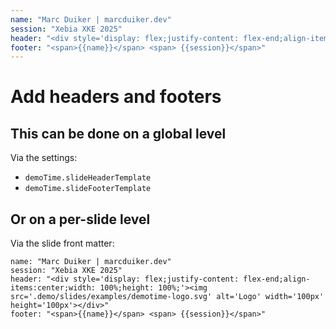 ```yaml
---
name: "Marc Duiker | marcduiker.dev"
session: "Xebia XKE 2025"
header: "<div style='display: flex;justify-content: flex-end;align-items:center;width: 100%;height: 100%;'><img src='.demo/slides/examples/demotime-logo.svg' alt='Logo' width='100px' height='100px'></div>"
footer: "<span>{{name}}</span> <span> {{session}}</span>"
---
```


# Add headers and footers

## This can be done on a global level

Via the settings:

- `demoTime.slideHeaderTemplate`
- `demoTime.slideFooterTemplate`

## Or on a per-slide level

Via the slide front matter:

```
name: "Marc Duiker | marcduiker.dev"
session: "Xebia XKE 2025"
header: "<div style='display: flex;justify-content: flex-end;align-items:center;width: 100%;height: 100%;'><img src='.demo/slides/examples/demotime-logo.svg' alt='Logo' width='100px' height='100px'></div>"
footer: "<span>{{name}}</span> <span> {{session}}</span>"
```